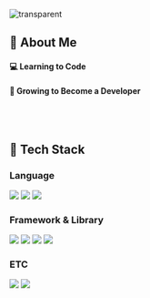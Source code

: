 <div>
  
  <!--Header-->
  ![transparent](https://capsule-render.vercel.app/api?type=transparent&fontColor=703ee5&text=Welcome!&height=150&fontSize=60&desc=Mun%20Yeonghyu&descAlignY=75&descAlign=60)

</div>

<div>
  <!--Body-->
  
  ## 👀 About Me
  #### 💻 Learning to Code
  #### 🌱 Growing to Become a Developer
  <br/>
  <br/>
  
## 🧱 Tech Stack
### Language
<img src="https://img.shields.io/badge/Java-007396?style=flat-square&logo=Java&logoColor=white"/>
<img src="https://img.shields.io/badge/Python-3776AB?style=flat-square&logo=Python&logoColor=white"/>
<img src="https://img.shields.io/badge/JavaScript-F7DF1E?style=flat-square&logo=JavaScript&logoColor=white"/>

### Framework & Library
<img src="https://img.shields.io/badge/Spring Boot-6DB33F?style=flat-square&logo=Spring Boot&logoColor=white"/>
<img src="https://img.shields.io/badge/Thymeleaf-005F0F?style=flat-square&logo=Thymeleaf&logoColor=white"/>
<img src="https://img.shields.io/badge/Pandas-150458?style=flat-square&logo=pandas&logoColor=white"/>
<img src="https://img.shields.io/badge/Selenium-43B02A?style=flat-square&logo=Selenium&logoColor=white"/>

### ETC
<img src="https://img.shields.io/badge/MySQL-4479A1?style=flat-square&logo=MySQL&logoColor=white"/>
<img src="https://img.shields.io/badge/Oracle-F80000?style=flat-square&logo=Oracle&logoColor=white"/>

</div>

<!--
기술 스택 추가
  ## 🧱 Tech Stack
  ### Language
  ### Library
  ### Framework
  ### ETC

사이트에서 공식 명칭과 색상 코드 복붙
https://simpleicons.org/?q=api
// 배지 코드
<img src="https://img.shields.io/badge/공식_명칭-공식_색상_코드?style=flat-square&logo=공식_명칭&logoColor=white"/>

// 파이썬 배지 코드 예시
<img src="https://img.shields.io/badge/Python-3776AB?style=flat-square&logo=Python&logoColor=white"/>

-->
<!--
  ## 🤔 Github Stats
  [![Anurag's GitHub stats](https://github-readme-stats.vercel.app/api?username=munhyu)](https://github.com/anuraghazra/github-readme-stats)
  <br/>
  [![Top Langs](https://github-readme-stats.vercel.app/api/top-langs/?username=munhyu)](https://github.com/anuraghazra/github-readme-stats)
-->


<!--
**munhyu/munhyu** is a ✨ _special_ ✨ repository because its `README.md` (this file) appears on your GitHub profile.

Here are some ideas to get you started:

- 🔭 I’m currently working on ...
- 🌱 I’m currently learning ...
- 👯 I’m looking to collaborate on ...
- 🤔 I’m looking for help with ...
- 💬 Ask me about ...
- 📫 How to reach me: ...
- 😄 Pronouns: ...
- ⚡ Fun fact: ...
-->
